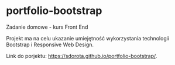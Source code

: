 # portfolio-bootstrap
Zadanie domowe - kurs Front End

Projekt ma na celu ukazanie umiejętność wykorzystania technologii Bootstrap i Responsive Web Design.

Link do porjektu: https://sdorota.github.io/portfolio-bootstrap/.

